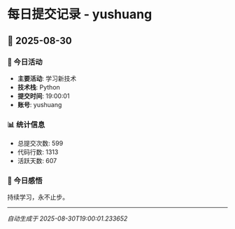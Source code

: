 # 每日提交记录 - yushuang

## 📅 2025-08-30

### 🎯 今日活动
- **主要活动**: 学习新技术
- **技术栈**: Python
- **提交时间**: 19:00:01
- **账号**: yushuang

### 📊 统计信息
- 总提交次数: 599
- 代码行数: 1313
- 活跃天数: 607

### 💭 今日感悟
持续学习，永不止步。

---
*自动生成于 2025-08-30T19:00:01.233652*
